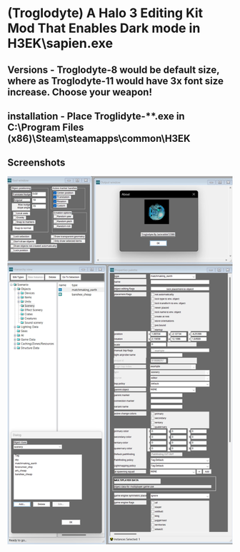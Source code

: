# (Troglodyte) A Halo 3 Editing Kit Mod That Enables Dark mode in H3EK\sapien.exe
## Versions - Troglodyte-8 would be default size, where as Troglodyte-11 would have 3x font size increase. Choose your weapon!
## installation - Place Troglidyte-**.exe in C:\Program Files (x86)\Steam\steamapps\common\H3EK
## Screenshots
![Screenshot](https://github.com/jackrabbit72380/ho4kmmm/blob/master/Troglodyte_Preview.jpg)

